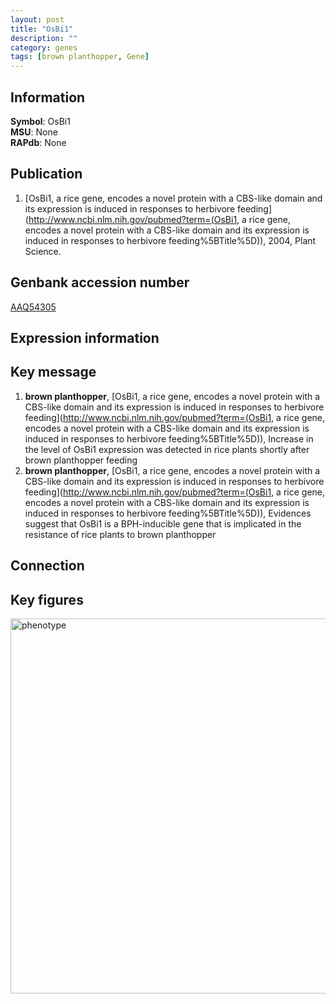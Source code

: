 ```yaml
---
layout: post
title: "OsBi1"
description: ""
category: genes
tags: [brown planthopper, Gene]
---
```


## Information
__Symbol__: OsBi1  
__MSU__: None  
__RAPdb__: None  

## Publication
1. [OsBi1, a rice gene, encodes a novel protein with a CBS-like domain and its expression is induced in responses to herbivore feeding](http://www.ncbi.nlm.nih.gov/pubmed?term=(OsBi1, a rice gene, encodes a novel protein with a CBS-like domain and its expression is induced in responses to herbivore feeding%5BTitle%5D)), 2004, Plant Science.

## Genbank accession number
[AAQ54305](http://www.ncbi.nlm.nih.gov/nuccore/AAQ54305)

## Expression information

## Key message
1. __brown planthopper__, [OsBi1, a rice gene, encodes a novel protein with a CBS-like domain and its expression is induced in responses to herbivore feeding](http://www.ncbi.nlm.nih.gov/pubmed?term=(OsBi1, a rice gene, encodes a novel protein with a CBS-like domain and its expression is induced in responses to herbivore feeding%5BTitle%5D)),  Increase in the level of OsBi1 expression was detected in rice plants shortly after brown planthopper feeding
2. __brown planthopper__, [OsBi1, a rice gene, encodes a novel protein with a CBS-like domain and its expression is induced in responses to herbivore feeding](http://www.ncbi.nlm.nih.gov/pubmed?term=(OsBi1, a rice gene, encodes a novel protein with a CBS-like domain and its expression is induced in responses to herbivore feeding%5BTitle%5D)),  Evidences suggest that OsBi1 is a BPH-inducible gene that is implicated in the resistance of rice plants to brown planthopper

## Connection

## Key figures
<img src="http://ricencode.github.io/images/OsBi1.pheno.png" alt="phenotype"  style="width: 600px;"/>



